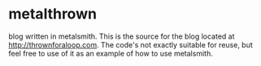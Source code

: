 metalthrown
===========

blog written in metalsmith. This is the source for the blog located at http://thrownforaloop.com.
The code's not exactly suitable for reuse, but feel free to use of it as an example of how to use metalsmith.
